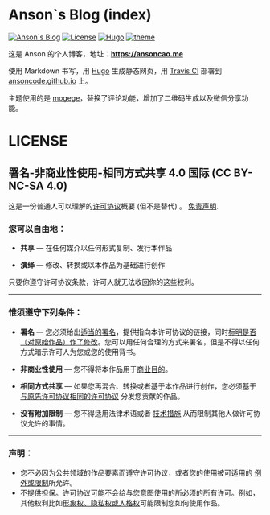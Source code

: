 # Anson`s Blog (index)

[![Anson`s Blog](https://github.com/Mogeko/Blog/workflows/Mogeko%60s%20Blog/badge.svg?event=push)](https://ansoncode.github.io)
[![License](https://img.shields.io/badge/License-CC%20BY--NC--SA%204.0-blue)](https://creativecommons.org/licenses/by-nc-sa/4.0/legalcode)
[![Hugo](https://img.shields.io/badge/Power%20by-Hugo-%23ff4088)](https://gohugo.io/)
[![theme](https://img.shields.io/badge/Theme-mogege-blueviolet)](https://github.com/Mogeko/mogege)

这是 Anson 的个人博客，地址：**<https://ansoncao.me>**

使用 Markdown 书写，用 [Hugo](https://gohugo.io/) 生成静态网页，用 [Travis CI](https://travis-ci.com/) 部署到 [ansoncode.github.io](https://github.com/AnsonCode/ansoncode.github.io) 上。

主题使用的是 [mogege](https://github.com/Mogeko/mogege)，替换了评论功能，增加了二维码生成以及微信分享功能。

# LICENSE
## 署名-非商业性使用-相同方式共享 4.0 国际 (CC BY-NC-SA 4.0)

这是一份普通人可以理解的[许可协议](https://creativecommons.org/licenses/by-nc-sa/4.0/legalcode.zh-Hans)概要 (但不是替代) 。 [免责声明](https://creativecommons.org/licenses/by-nc-sa/4.0/deed.zh#).

### 您可以自由地：

- **共享** — 在任何媒介以任何形式复制、发行本作品

- **演绎** — 修改、转换或以本作品为基础进行创作

只要你遵守许可协议条款，许可人就无法收回你的这些权利。

------

### 惟须遵守下列条件：

- **署名** — 您必须给出[适当的署名](https://creativecommons.org/licenses/by-nc-sa/4.0/deed.zh#)，提供指向本许可协议的链接，同时[标明是否（对原始作品）作了修改](https://creativecommons.org/licenses/by-nc-sa/4.0/deed.zh#)。您可以用任何合理的方式来署名，但是不得以任何方式暗示许可人为您或您的使用背书。
- **非商业性使用** — 您不得将本作品用于[商业目的](https://creativecommons.org/licenses/by-nc-sa/4.0/deed.zh#)。
- **相同方式共享** — 如果您再混合、转换或者基于本作品进行创作，您必须基于[与原先许可协议相同的许可协议](https://creativecommons.org/licenses/by-nc-sa/4.0/deed.zh#) 分发您贡献的作品。

- **没有附加限制** — 您不得适用法律术语或者 [技术措施](https://creativecommons.org/licenses/by-nc-sa/4.0/deed.zh#) 从而限制其他人做许可协议允许的事情。

------

### 声明：

- 您不必因为公共领域的作品要素而遵守许可协议，或者您的使用被可适用的 [例外或限制](https://creativecommons.org/licenses/by-nc-sa/4.0/deed.zh#)所允许。
- 不提供担保。许可协议可能不会给与您意图使用的所必须的所有许可。例如，其他权利比如[形象权、隐私权或人格权](https://creativecommons.org/licenses/by-nc-sa/4.0/deed.zh#)可能限制您如何使用作品。
